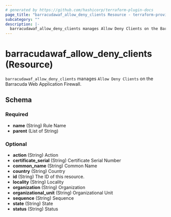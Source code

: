 ```yaml
---
# generated by https://github.com/hashicorp/terraform-plugin-docs
page_title: "barracudawaf_allow_deny_clients Resource - terraform-provider-barracudawaf"
subcategory: ""
description: |-
  barracudawaf_allow_deny_clients manages Allow Deny Clients on the Barracuda Web Application Firewall.
---
```


# barracudawaf_allow_deny_clients (Resource)

`barracudawaf_allow_deny_clients` manages `Allow Deny Clients` on the Barracuda Web Application Firewall.



<!-- schema generated by tfplugindocs -->
## Schema

### Required

- **name** (String) Rule Name
- **parent** (List of String)

### Optional

- **action** (String) Action
- **certificate_serial** (String) Certificate Serial Number
- **common_name** (String) Common Name
- **country** (String) Country
- **id** (String) The ID of this resource.
- **locality** (String) Locality
- **organization** (String) Organization
- **organizational_unit** (String) Organizational Unit
- **sequence** (String) Sequence
- **state** (String) State
- **status** (String) Status


